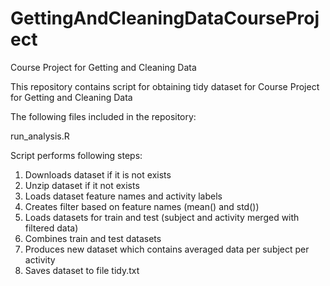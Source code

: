 # GettingAndCleaningDataCourseProject
Course Project for Getting and Cleaning Data

This repository contains script for obtaining tidy dataset for Course Project for Getting and Cleaning Data

The following files included in the repository:

run_analysis.R

Script performs following steps: 

1. Downloads dataset if it is not exists
2. Unzip dataset if it not exists
3. Loads dataset feature names and activity labels
4. Creates filter based on feature names (mean() and std())
5. Loads datasets for train and test (subject and activity merged with filtered data)
6. Combines train and test datasets
7. Produces new dataset which contains averaged data per subject per activity
8. Saves dataset to file tidy.txt
